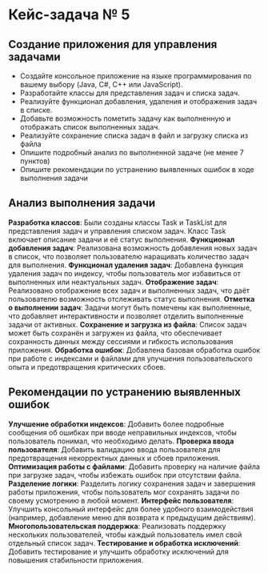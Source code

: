 # Кейс-задача № 5

## Создание приложения для управления задачами
* Создайте консольное приложение на языке программирования по вашему выбору 
  (Java, C#, C++ или JavaScript).
* Разработайте классы для представления задач и списка задач.
* Реализуйте функционал добавления, удаления и отображения задач в списке.
* Добавьте возможность пометить задачу как выполненную и отображать список 
  выполненных задач.
* Реализуйте сохранение списка задач в файл и загрузку списка из файла
* Опишите подробный анализ по выполненной задаче (не менее 7 пунктов)
* Опишите рекомендации по устранению выявленных ошибок в ходе выполнения задачи


## Анализ выполнения задачи
**Разработка классов**: Были созданы классы Task и TaskList для представления задач и управления списком задач. 
Класс Task включает описание задачи и её статус выполнения.
**Функционал добавления задач**: Реализована возможность добавления новых задач в список, что позволяет 
пользователю наращивать количество задач для выполнения.
**Функционал удаления задач**: Добавлена функция удаления задач по индексу, чтобы пользователь мог избавиться от 
выполненных или неактуальных задач.
**Отображение задач**: Реализовано отображение всех задач и выполненных задач, что даёт пользователю возможность 
отслеживать статус выполнения.
**Отметка о выполнении задач**: Задачи могут быть помечены как выполненные, что добавляет интерактивности и позволяет 
отделить выполненные задачи от активных.
**Сохранение и загрузка из файла**: Список задач может быть сохранён и загружен из файла, что обеспечивает сохранность 
данных между сессиями и гибкость использования приложения.
**Обработка ошибок**: Добавлена базовая обработка ошибок при работе с индексами и файлами для улучшения пользовательского
опыта и предотвращения критических сбоев.

## Рекомендации по устранению выявленных ошибок
**Улучшение обработки индексов**: Добавить более подробные сообщения об ошибках при вводе неправильных индексов, 
чтобы пользователь понимал, что необходимо делать.
**Проверка ввода пользователя**: Добавить валидацию ввода пользователя для предотвращения некорректных данных и сбоев 
приложения.
**Оптимизация работы с файлами**: Добавить проверку на наличие файла при загрузке задач, чтобы избежать ошибок при 
отсутствии файла.
**Разделение логики**: Разделить логику сохранения задач и завершения работы приложения, чтобы пользователь мог 
сохранять задачи по своему усмотрению в любой момент.
**Интерфейс пользователя**: Улучшить консольный интерфейс для более удобного взаимодействия (например, добавление меню
для возврата к предыдущим действиям).
**Многопользовательская поддержка**: Реализовать поддержку нескольких пользователей, чтобы каждый пользователь имел 
свой отдельный список задач.
**Тестирование и обработка исключений**: Добавить тестирование и улучшить обработку исключений для повышения 
стабильности приложения.
